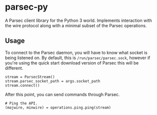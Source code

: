 # parsec-py
A Parsec client library for the Python 3 world. Implements interaction with the wire protocol along with a minimal subset of the Parsec operations.

## Usage
To connect to the Parsec daemon, you will have to know what socket is being listened on. By default, this is `/run/parsec/parsec.sock`, however if you're using the quick start download version of Parsec this will be different.
```
stream = ParsecStream()
stream.parsec_socket_path = args.socket_path
stream.connect()
```

After this point, you can send commands through Parsec.
```
# Ping the API.
(majwire, minwire) = operations.ping.ping(stream)
```